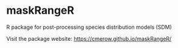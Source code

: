 # maskRangeR
R package for post-processing species distribution models (SDM) 

Visit the package website: https://cmerow.github.io/maskRangeR/

